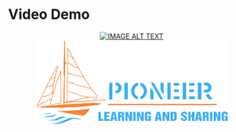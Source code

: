 # Video Demo
<div align="center">
  <a href="https://www.youtube.com/watch?v=ReIxO-zrtvA"><img src="https://img.youtube.com/vi/ReIxO-zrtvA/0.jpg" alt="IMAGE ALT TEXT"></a>
</div>
<center>
<img src="./CodeAndroid/app/src/main/res/drawable-v24/logo_clb.png" alt="Getting started" with ="300" height ="170"/>
</center>
